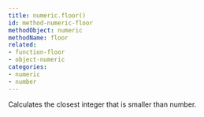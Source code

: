 ```yaml
---
title: numeric.floor()
id: method-numeric-floor
methodObject: numeric
methodName: floor
related:
- function-floor
- object-numeric
categories:
- numeric
- number
---
```


Calculates the closest integer that is smaller than number.
